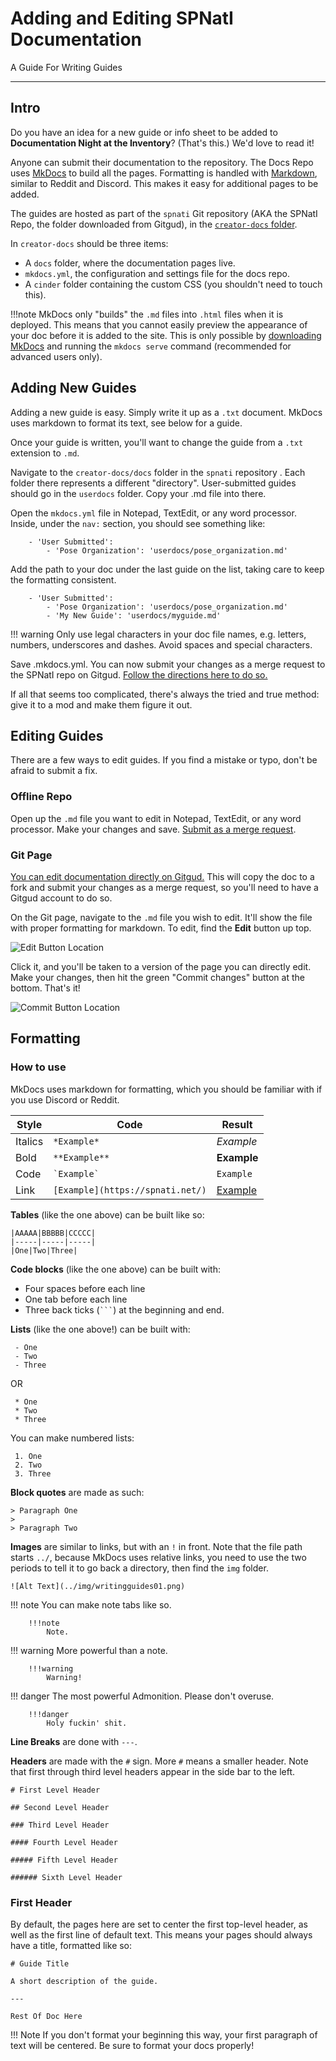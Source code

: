 # Adding and Editing SPNatI Documentation

A Guide For Writing Guides

---

## Intro

Do you have an idea for a new guide or info sheet to be added to **Documentation Night at the Inventory**? (That's this.) We'd love to read it! 

Anyone can submit their documentation to the repository. The Docs Repo uses [MkDocs](https://www.mkdocs.org/) to build all the pages. Formatting is handled with [Markdown](https://daringfireball.net/projects/markdown/), similar to Reddit and Discord. This makes it easy for additional pages to be added.

The guides are hosted as part of the `spnati` Git repository (AKA the SPNatI Repo, the folder downloaded from Gitgud), in the [`creator-docs` folder](https://gitgud.io/spnati/spnati/-/tree/master/creator-docs).

In `creator-docs` should be three items:

 - A `docs` folder, where the documentation pages live.
 - `mkdocs.yml`, the configuration and settings file for the docs repo.
 - A `cinder` folder containing the custom CSS (you shouldn't need to touch this).

!!!note
	MkDocs only "builds" the `.md` files into `.html` files when it is deployed. This means that you cannot easily preview the appearance of your doc before it is added to the site. This is only possible by [downloading MkDocs](https://www.mkdocs.org/) and running the `mkdocs serve` command (recommended for advanced users only).

## Adding New Guides

Adding a new guide is easy. Simply write it up as a `.txt` document. MkDocs uses markdown to format its text, see below for a guide.

Once your guide is written, you'll want to change the guide from a `.txt` extension to `.md`.

Navigate to the `creator-docs/docs` folder in the `spnati` repository . Each folder there represents a different "directory". User-submitted guides should go in the `userdocs` folder. Copy your .md file into there.

Open the `mkdocs.yml` file in Notepad, TextEdit, or any word processor. Inside, under the `nav:` section, you should see something like:

        - 'User Submitted':
            - 'Pose Organization': 'userdocs/pose_organization.md'

Add the path to your doc under the last guide on the list, taking care to keep the formatting consistent.

        - 'User Submitted':
            - 'Pose Organization': 'userdocs/pose_organization.md'
            - 'My New Guide': 'userdocs/myguide.md'

!!! warning
	Only use legal characters in your doc file names, e.g. letters, numbers, underscores and dashes. Avoid spaces and special characters.

Save .mkdocs.yml. You can now submit your changes as a merge request to the SPNatI repo on Gitgud. [Follow the directions here to do so.](/docs/advanced/githubmerge.html)

If all that seems too complicated, there's always the tried and true method: give it to a mod and make them figure it out.

## Editing Guides

There are a few ways to edit guides. If you find a mistake or typo, don't be afraid to submit a fix.

### Offline Repo

Open up the `.md` file you want to edit in Notepad, TextEdit, or any word processor. Make your changes and save. [Submit as a merge request](/docs/advanced/githubmerge.html).

### Git Page

[You can edit documentation directly on Gitgud.](https://gitgud.io/spnati/spnati/-/tree/master/creator-docs) This will copy the doc to a fork and submit your changes as a merge request, so you'll need to have a Gitgud account to do so.

On the Git page, navigate to the `.md` file you wish to edit. It'll show the file with proper formatting for markdown. To edit, find the **Edit** button up top.

![Edit Button Location](../img/writingguides01.png)

Click it, and you'll be taken to a version of the page you can directly edit. Make your changes, then hit the green "Commit changes" button at the bottom. That's it!

![Commit Button Location](../img/writingguides02.png "Press me")

## Formatting

### How to use

MkDocs uses markdown for formatting, which you should be familiar with if you use Discord or Reddit.

|Style|Code|Result|
|-----|----|------|
|Italics|`*Example*`|*Example*|
|Bold|`**Example**`|**Example**|
|Code|`` `Example` ``|`Example`|
|Link|`[Example](https://spnati.net/)`|[Example](https://spnati.net/)|

**Tables** (like the one above) can be built like so:

```
|AAAAA|BBBBB|CCCCC|
|-----|-----|-----|
|One|Two|Three|
```

**Code blocks** (like the one above) can be built with:

 - Four spaces before each line
 - One tab before each line
 - Three back ticks (`` ``` ``) at the beginning and end.

**Lists** (like the one above!) can be built with:

```
 - One
 - Two
 - Three
```

OR

```
 * One
 * Two
 * Three
```

You can make numbered lists: 

```
 1. One
 2. Two
 3. Three
```

**Block quotes** are made as such:

```
> Paragraph One
> 
> Paragraph Two
```

**Images** are similar to links, but with an `!` in front. Note that the file path starts `../`, because MkDocs uses relative links, you need to use the two periods to tell it to go back a directory, then find the `img` folder.

```
![Alt Text](../img/writingguides01.png)
```

!!! note
    You can make note tabs like so.

        !!!note
            Note.

!!! warning
    More powerful than a note.

        !!!warning
            Warning!

!!! danger
    The most powerful Admonition. Please don't overuse.

        !!!danger
            Holy fuckin' shit.

**Line Breaks** are done with `---`.

**Headers** are made with the `#` sign. More `#` means a smaller header. Note that first through third level headers appear in the side bar to the left.

```
# First Level Header

## Second Level Header

### Third Level Header

#### Fourth Level Header

##### Fifth Level Header

###### Sixth Level Header
```

### First Header

By default, the pages here are set to center the first top-level header, as well as the first line of default text. This means your pages should always have a title, formatted like so:

```
# Guide Title

A short description of the guide.

---

Rest Of Doc Here
```

!!! Note
	If you don't format your beginning this way, your first paragraph of text will be centered. Be sure to format your docs properly!